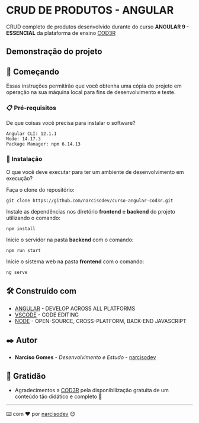 # CRUD DE PRODUTOS - ANGULAR

CRUD completo de produtos desenvolvido durante do curso **ANGULAR 9 - ESSENCIAL** da plataforma de
ensino [COD3R](https://www.cod3r.com.br/)

##  Demonstração do projeto



## 🚀 Começando

Essas instruções permitirão que você obtenha uma cópia do projeto em operação na sua máquina local para fins de
desenvolvimento e teste.

### 📋 Pré-requisitos

De que coisas você precisa para instalar o software?

```
Angular CLI: 12.1.1
Node: 14.17.3
Package Manager: npm 6.14.13
```

### 🔧 Instalação

O que você deve executar para ter um ambiente de desenvolvimento em
execução?

Faça o clone do repositório:

```
git clone https://github.com/narcisodev/curso-angular-cod3r.git
```

Instale as dependências nos diretório **frontend** e **backend** do projeto utilizando o comando:

```
npm install
```

Inicie o servidor na pasta **backend** com o comando:

```
npm run start
```

Inicie o sistema web na pasta **frontend** com o comando:

```
ng serve
```

## 🛠️ Construído com

* [ANGULAR](https://angular.io/) - DEVELOP ACROSS ALL PLATFORMS
* [VSCODE](https://code.visualstudio.com/) - CODE EDITING
* [NODE](https://nodejs.org/en/) - OPEN-SOURCE, CROSS-PLATFORM, BACK-END JAVASCRIPT

## ✒️ Autor

* **Narciso Gomes** - *Desenvolvimento e Estudo* - [narcisodev](https://github.com/narcisodev)

[comment]: <> (## 📄 Licença)

[comment]: <> (Este projeto está sob a licença &#40;sua licença&#41; - veja o arquivo [LICENSE.md]&#40;https://github.com/usuario/projeto/licenca&#41;)

[comment]: <> (para detalhes.)

## 🎁 Gratidão

* Agradecimentos a [COD3R](https://www.cod3r.com.br/) pela disponibilização gratuita de um conteúdo tão didático e
  completo 📢

---
⌨️ com ❤️ por [narcisodev](https://github.com/narcisodev) 😊